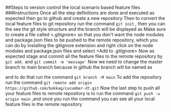 ##Steps to version control the local scenario based feature files
###Instructions
Once all the step definitions are done and executed as expected then go to github and create a new repository
Then to convert the local feature files to git repository run the command `git init` , then you can the see the git style structure and the branch will be displayed as <master>
Make sure to create a file called <.gitignore> so that you don't want the node modules and package.json files to be pushed to the remote repository, which you can do by installing the gitignore extension and right click on the node modules and package.json files and select <Add to .gitignore>
Now as expected stage and commit all the feature files to the remote repository by `git add.` and `git commit -m 'message'`
Now we need to change the master branch to main branch because in github the branch will be named as <main> and to do that run the command `git branch -M main`
To add the repository run the command `git remote add origin https://github.com/bokkag/cucumber-dt.git`
Now the last step to push all your feature files to remote repository is to run the command `git push -u origin main` ,and once you run the command you can see all your local feature files in the remote repository

